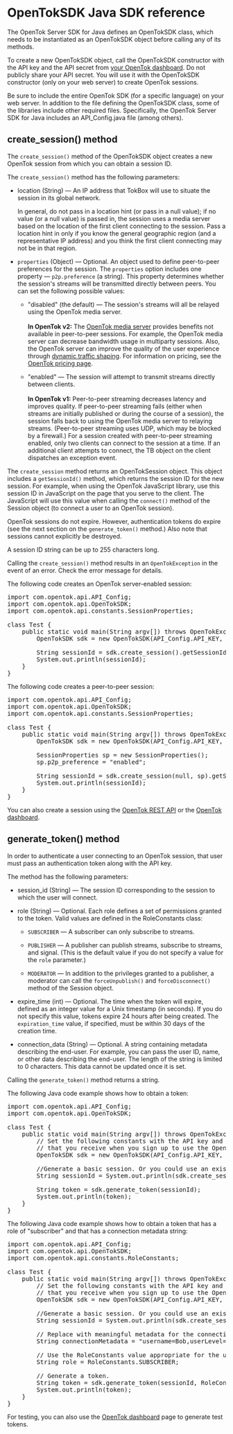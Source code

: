 # OpenTokSDK Java SDK reference

The OpenTok Server SDK for Java defines an OpenTokSDK class, which needs to be instantiated as an OpenTokSDK object before calling any of its methods.

To create a new OpenTokSDK object, call the OpenTokSDK constructor with the API key 
and the API secret from <a href="https://dashboard.tokbox.com/users/sign_in">your OpenTok dashboard</a>. Do not publicly share 
your API secret. You will use it with the OpenTokSDK constructor (only on your web
server) to create OpenTok sessions.

Be sure to include the entire OpenTok SDK (for a specific language) on your web server. 
In addition to the file defining the OpenTokSDK class, some of the libraries include other required files.
Specifically, the OpenTok Server SDK for Java includes an API_Config.java file (among others).

## create_session() method

The `create_session()` method of the OpenTokSDK object creates a new OpenTok
session from which you can obtain a session ID.

The `create_session()` method has the following parameters:

* location (String) &mdash; An IP address that TokBox will use to situate the session in its global network.

  In general, do not pass in a location hint (or pass in a null value); if no value (or a null value) is passed in,
the session uses a media server based on the location of the first client connecting to the session. Pass a
location hint in only if you know the general geographic region (and a representative IP address) and you think the
first client connecting may not be in that region.

* `properties` (Object) &mdash; Optional. An object used to define
peer-to-peer preferences for the session. The `properties` option includes one property &mdash;
`p2p.preference` (a string). This property determines whether the session's streams will
be transmitted directly between peers. You can set the following possible values:

  * "disabled" (the default) &mdash; The session's streams will all be relayed using the OpenTok media server.
    <br><br>
    **In OpenTok v2:** The <a href="http://www.tokbox.com/blog/mantis-next-generation-cloud-technology-for-webrtc/">OpenTok
media server</a> provides benefits not available in peer-to-peer sessions. For example, the OpenTok media server can
decrease bandwidth usage in multiparty sessions. Also, the OpenTok server can improve the quality of the user experience
through <a href="http://www.tokbox.com/blog/quality-of-experience-and-traffic-shaping-the-next-step-with-mantis/">dynamic
traffic shaping</a>. For information on pricing, see the <a href="http://www.tokbox.com/pricing">OpenTok pricing page</a>.

  * "enabled" &mdash; The session will attempt to transmit streams directly between clients.
    <br><br>
    **In OpenTok v1:** Peer-to-peer streaming decreases latency and improves quality. If peer-to-peer streaming
fails (either when streams are initially published or during the course of a session), the session falls back to using
the OpenTok media server to relaying streams. (Peer-to-peer streaming uses UDP, which may be blocked by a firewall.)
For a session created with peer-to-peer streaming enabled, only two clients can connect to the session at a time.
If an additional client attempts to connect, the TB object on the client dispatches an exception event.


The `create_session` method returns an OpenTokSession object. This
object includes a `getSessionId()` method, which returns the session ID for the
new session. For example, when using the OpenTok JavaScript library, use this 
session ID in JavaScript on the page that you serve to the client.
The JavaScript will use this value when calling the `connect()`
method of the Session object (to connect a user to an OpenTok session).

OpenTok sessions do not expire. However, authentication tokens do expire (see the next section on the
`generate_token()` method.) Also note that sessions cannot explicitly be destroyed.

A session ID string can be up to 255 characters long.

Calling the `create_session()` method results in an `OpenTokException`
in the event of an error. Check the error message for details.

The following code creates an OpenTok server-enabled session:

<pre>
import com.opentok.api.API_Config;
import com.opentok.api.OpenTokSDK;
import com.opentok.api.constants.SessionProperties;

class Test {
    public static void main(String argv[]) throws OpenTokException {
        OpenTokSDK sdk = new OpenTokSDK(API_Config.API_KEY, API_Config.API_SECRET);

        String sessionId = sdk.create_session().getSessionId();
        System.out.println(sessionId);
    }
}
</pre>

The following code creates a peer-to-peer session:

<pre>
import com.opentok.api.API_Config;
import com.opentok.api.OpenTokSDK;
import com.opentok.api.constants.SessionProperties;

class Test {
    public static void main(String argv[]) throws OpenTokException {
        OpenTokSDK sdk = new OpenTokSDK(API_Config.API_KEY, API_Config.API_SECRET);

        SessionProperties sp = new SessionProperties();
        sp.p2p_preference = "enabled";

        String sessionId = sdk.create_session(null, sp).getSessionId();
        System.out.println(sessionId);
    }
}
</pre>

You can also create a session using the <a href="http://www.tokbox.com/opentok/api/#session_id_production">OpenTok
REST API</a> or the <a href="https://dashboard.tokbox.com/projects">OpenTok dashboard</a>.


## generate_token() method

In order to authenticate a user connecting to an OpenTok session, that user must pass an authentication token along with the API key.

The method has the following parameters: 

* session_id (String) &mdash; The session ID corresponding to the session to which the user will connect.

* role (String) &mdash; Optional. Each role defines a set of permissions granted to the token. 
Valid values are defined in the RoleConstants class:

  * `SUBSCRIBER` &mdash; A subscriber can only subscribe to streams.</li>
    
  * `PUBLISHER` &mdash; A publisher can publish streams, subscribe to streams, and signal.
    (This is the default value if you do not specify a value for the `role` parameter.)</li>
    
  * `MODERATOR` &mdash; In addition to the privileges granted to a publisher, a moderator
    can call the `forceUnpublish()` and `forceDisconnect()` method of the 
    Session object.</li>

* expire_time (int) &mdash; Optional. The time when the token
will expire, defined as an integer value for a Unix timestamp (in seconds).
If you do not specify this value, tokens expire 24 hours after being created.
The `expiration_time` value, if specified, must be within 30 days
of the creation time.

* connection_data (String) &mdash; Optional. A string containing metadata describing the end-user. 
For example, you can pass the user ID, name, or other data describing the end-user.
The length of the string is limited to 0 characters. This data cannot be updated once it is set.

Calling the `generate_token()` method returns a string.

The following Java code example shows how to obtain a token:

<pre>
import com.opentok.api.API_Config;
import com.opentok.api.OpenTokSDK;

class Test {
    public static void main(String argv[]) throws OpenTokException {
        // Set the following constants with the API key and API secret
        // that you receive when you sign up to use the OpenTok API:
        OpenTokSDK sdk = new OpenTokSDK(API_Config.API_KEY, API_Config.API_SECRET);

        //Generate a basic session. Or you could use an existing session ID.
        String sessionId = System.out.println(sdk.create_session().getSessionId());

        String token = sdk.generate_token(sessionId);
        System.out.println(token);
    }
}
</pre>

The following Java code example shows how to obtain a token that has a role of "subscriber" and that has
a connection metadata string:

<pre>import com.opentok.api.API_Config;
import com.opentok.api.OpenTokSDK;
import com.opentok.api.constants.RoleConstants;

class Test {
    public static void main(String argv[]) throws OpenTokException {
        // Set the following constants with the API key and API secret
        // that you receive when you sign up to use the OpenTok API:
        OpenTokSDK sdk = new OpenTokSDK(API_Config.API_KEY, API_Config.API_SECRET);

        //Generate a basic session. Or you could use an existing session ID.
        String sessionId = System.out.println(sdk.create_session().getSessionId());

        // Replace with meaningful metadata for the connection.
        String connectionMetadata = "username=Bob,userLevel=4";

        // Use the RoleConstants value appropriate for the user.
        String role = RoleConstants.SUBSCRIBER;

        // Generate a token.
        String token = sdk.generate_token(sessionId, RoleConstants.PUBLISHER, null, connectionMetadata);
        System.out.println(token);
    }
}</pre>

For testing, you can also use the <a href="https://dashboard.tokbox.com/projects">OpenTok dashboard</a>
page to generate test tokens.
